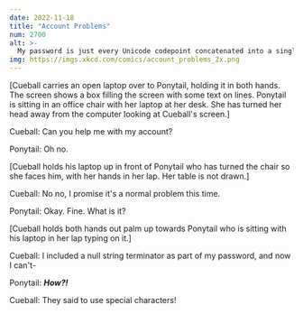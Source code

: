 ```yaml
---
date: 2022-11-18
title: "Account Problems"
num: 2700
alt: >-
  My password is just every Unicode codepoint concatenated into a single UTF-8 string.
img: https://imgs.xkcd.com/comics/account_problems_2x.png
---
```

[Cueball carries an open laptop over to Ponytail, holding it in both hands. The screen shows a box filling the screen with some text on lines. Ponytail is sitting in an office chair with her laptop at her desk. She has turned her head away from the computer looking at Cueball's screen.]

Cueball: Can you help me with my account?

Ponytail: Oh no.

[Cueball holds his laptop up in front of Ponytail who has turned the chair so she faces him, with her hands in her lap. Her table is not drawn.]

Cueball: No no, I promise it's a normal problem this time.

Ponytail: Okay. Fine. What is it?

[Cueball holds both hands out palm up towards Ponytail who is sitting with his laptop in her lap typing on it.]

Cueball: I included a null string terminator as part of my password, and now I can't-

Ponytail: ***How?!***

Cueball: They said to use special characters!